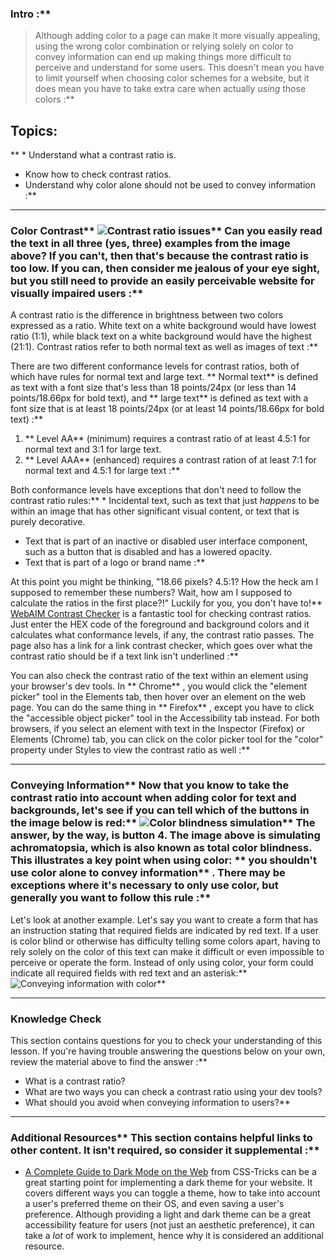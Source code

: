 ### Intro :** 
>Although adding color to a page can make it more visually appealing, using the wrong color combination or relying solely on color to convey information can end up making things more difficult to perceive and understand for some users. This doesn't mean you have to limit yourself when choosing color schemes for a website, but it does mean you have to take extra care when actually *using* those colors :**

## Topics:
** * Understand what a contrast ratio is.
* Know how to check contrast ratios.
* Understand why color alone should not be used to convey information :**



---


### Color Contrast** ![Contrast ratio issues](https://user-images.githubusercontent.com/70952936/125673709-dd42bdf0-a4bc-4103-9a1b-e73e6c3bc85b.jpg)** Can you easily read the text in all three (yes, three) examples from the image above? If you can't, then that's because the contrast ratio is too low. If you can, then consider me jealous of your eye sight, but you still need to provide an easily perceivable website for visually impaired users :**

A contrast ratio is the difference in brightness between two colors expressed as a ratio. White text on a white background would have lowest ratio (1:1), while black text on a white background would have the highest (21:1). Contrast ratios refer to both normal text as well as images of text :**

There are two different conformance levels for contrast ratios, both of which have rules for normal text and large text. ** Normal text**  is defined as text with a font size that's less than 18 points/24px (or less than 14 points/18.66px for bold text), and ** large text**  is defined as text with a font size that is at least 18 points/24px (or at least 14 points/18.66px for bold text) :**

1. ** Level AA**  (minimum) requires a contrast ratio of at least 4.5:1 for normal text and 3:1 for large text.
2. ** Level AAA**  (enhanced) requires a contrast ration of at least 7:1 for normal text and 4.5:1 for large text :**

Both conformance levels have exceptions that don't need to follow the contrast ratio rules:** * Incidental text, such as text that just *happens* to be within an image that has other significant visual content, or text that is purely decorative.
* Text that is part of an inactive or disabled user interface component, such as a button that is disabled and has a lowered opacity.
* Text that is part of a logo or brand name :**

At this point you might be thinking, "18.66 pixels? 4.5:1? How the heck am I supposed to remember these numbers? Wait, how am I supposed to calculate the ratios in the first place?!" Luckily for you, you don't have to!** [WebAIM Contrast Checker](https://webaim.org/resources/contrastchecker/) is a fantastic tool for checking contrast ratios. Just enter the HEX code of the foreground and background colors and it calculates what conformance levels, if any, the contrast ratio passes. The page also has a link for a link contrast checker, which goes over what the contrast ratio should be if a text link isn't underlined :**

You can also check the contrast ratio of the text within an element using your browser's dev tools. In ** Chrome** , you would click the "element picker" tool in the Elements tab, then hover over an element on the web page. You can do the same thing in ** Firefox** , except you have to click the "accessible object picker" tool in the Accessibility tab instead. For both browsers, if you select an element with text in the Inspector (Firefox) or Elements (Chrome) tab, you can click on the color picker tool for the "color" property under Styles to view the contrast ratio as well :**



---


### Conveying Information** Now that you know to take the contrast ratio into account when adding color for text and backgrounds, let's see if you can tell which of the buttons in the image below is red:** ![Color blindness simulation](https://user-images.githubusercontent.com/70952936/125673910-66b43803-3228-4920-98f8-80ac063ef344.jpg)** The answer, by the way, is button 4. The image above is simulating achromatopsia, which is also known as total color blindness. This illustrates a key point when using color: ** you shouldn't use color alone to convey information** . There may be exceptions where it's necessary to only use color, but generally you want to follow this rule :**

Let's look at another example. Let's say you want to create a form that has an instruction stating that required fields are indicated by red text. If a user is color blind or otherwise has difficulty telling some colors apart, having to rely solely on the color of this text can make it difficult or even impossible to perceive or operate the form. Instead of only using color, your form could indicate all required fields with red text and an asterisk:** ![Conveying information with color](https://user-images.githubusercontent.com/70952936/125674026-9baafc58-2339-48f4-8b12-892375b87ad7.jpg)** 

---


### Knowledge Check
This section contains questions for you to check your understanding of this lesson. If you're having trouble answering the questions below on your own, review the material above to find the answer :**



* What is a contrast ratio?
* What are two ways you can check a contrast ratio using your dev tools?
* What should you avoid when conveying information to users?** 

---


### Additional Resources** This section contains helpful links to other content. It isn't required, so consider it supplemental :**



* [A Complete Guide to Dark Mode on the Web](https://css-tricks.com/a-complete-guide-to-dark-mode-on-the-web) from CSS-Tricks can be a great starting point for implementing a dark theme for your website. It covers different ways you can toggle a theme, how to take into account a user's preferred theme on their OS, and even saving a user's preference. Although providing a light and dark theme can be a great accessibility feature for users (not just an aesthetic preference), it can take a *lot* of work to implement, hence why it is considered an additional resource.
